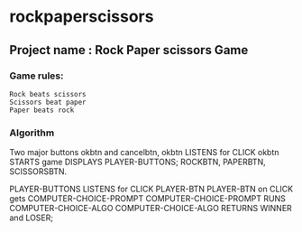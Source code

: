 # rockpaperscissors

## Project name : Rock Paper scissors Game

### Game rules:
    Rock beats scissors
    Scissors beat paper
    Paper beats rock


### Algorithm

Two major buttons okbtn and cancelbtn,
okbtn LISTENS for CLICK
okbtn STARTS game DISPLAYS PLAYER-BUTTONS; ROCKBTN, PAPERBTN, SCISSORSBTN.

PLAYER-BUTTONS LISTENS for CLICK PLAYER-BTN
PLAYER-BTN on CLICK gets COMPUTER-CHOICE-PROMPT
COMPUTER-CHOICE-PROMPT RUNS COMPUTER-CHOICE-ALGO
COMPUTER-CHOICE-ALGO RETURNS WINNER and LOSER;

